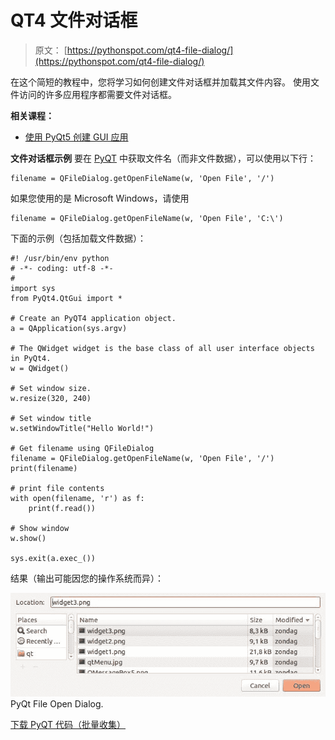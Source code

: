 # QT4 文件对话框

> 原文： [https://pythonspot.com/qt4-file-dialog/](https://pythonspot.com/qt4-file-dialog/)

在这个简短的教程中，您将学习如何创建文件对话框并加载其文件内容。 使用文件访问的许多应用程序都需要文件对话框。

**相关课程：**

*   [使用 PyQt5 创建 GUI 应用](https://gum.co/pysqtsamples)

**文件对话框示例** 要在 [PyQT](https://pythonspot.com/pyqt4/) 中获取文件名（而非文件数据），可以使用以下行：

```
filename = QFileDialog.getOpenFileName(w, 'Open File', '/')

```

如果您使用的是 Microsoft Windows，请使用

```
filename = QFileDialog.getOpenFileName(w, 'Open File', 'C:\')

```

下面的示例（包括加载文件数据）：

```
#! /usr/bin/env python
# -*- coding: utf-8 -*-
#
import sys
from PyQt4.QtGui import *

# Create an PyQT4 application object.
a = QApplication(sys.argv)

# The QWidget widget is the base class of all user interface objects in PyQt4.
w = QWidget()

# Set window size.
w.resize(320, 240)

# Set window title
w.setWindowTitle("Hello World!")

# Get filename using QFileDialog
filename = QFileDialog.getOpenFileName(w, 'Open File', '/')
print(filename)

# print file contents
with open(filename, 'r') as f:
    print(f.read())

# Show window
w.show()

sys.exit(a.exec_())

```

结果（输出可能因您的操作系统而异）：

![pyqt_file_open](img/a6f06b37951c44452f79efd047298429.jpg) PyQt File Open Dialog.

[下载 PyQT 代码（批量收集）](https://pythonspot.com/python-qt-examples/)